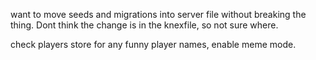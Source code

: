 want to move seeds and migrations into server file without breaking the thing. Dont think the change is in the knexfile, so not sure where.

check players store for any funny player names, enable meme mode.